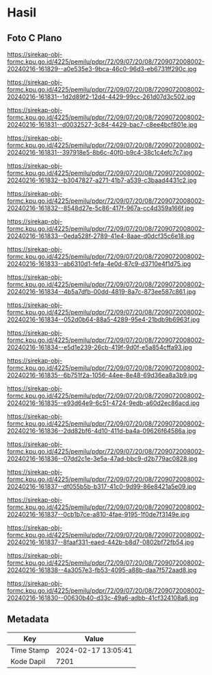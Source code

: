 # Hasil

## Foto C Plano

https://sirekap-obj-formc.kpu.go.id/4225/pemilu/pdpr/72/09/07/20/08/7209072008002-20240216-161829--a0e535e3-9bca-46c0-96d3-eb6731ff290c.jpg

https://sirekap-obj-formc.kpu.go.id/4225/pemilu/pdpr/72/09/07/20/08/7209072008002-20240216-161831--1d2d89f2-12d4-4429-99cc-261d07d3c502.jpg

https://sirekap-obj-formc.kpu.go.id/4225/pemilu/pdpr/72/09/07/20/08/7209072008002-20240216-161831--d0032527-3c84-4429-bac7-c8ee4bcf801e.jpg

https://sirekap-obj-formc.kpu.go.id/4225/pemilu/pdpr/72/09/07/20/08/7209072008002-20240216-161831--397918e5-8b6c-40f0-b9c4-38c1c4efc7c7.jpg

https://sirekap-obj-formc.kpu.go.id/4225/pemilu/pdpr/72/09/07/20/08/7209072008002-20240216-161832--b3047827-a271-41b7-a539-c3baad4431c2.jpg

https://sirekap-obj-formc.kpu.go.id/4225/pemilu/pdpr/72/09/07/20/08/7209072008002-20240216-161832--8548d27e-5c86-417f-967a-cc4d359a166f.jpg

https://sirekap-obj-formc.kpu.go.id/4225/pemilu/pdpr/72/09/07/20/08/7209072008002-20240216-161833--0eda528f-2789-41e4-8aae-d0dcf35c6e18.jpg

https://sirekap-obj-formc.kpu.go.id/4225/pemilu/pdpr/72/09/07/20/08/7209072008002-20240216-161833--ab6310d1-fefa-4e0d-87c9-d3710e4f1d75.jpg

https://sirekap-obj-formc.kpu.go.id/4225/pemilu/pdpr/72/09/07/20/08/7209072008002-20240216-161834--4b5a7dfb-00dd-4819-8a7c-873ee587c861.jpg

https://sirekap-obj-formc.kpu.go.id/4225/pemilu/pdpr/72/09/07/20/08/7209072008002-20240216-161834--052d0b64-88a5-4289-95e4-21bdb9b6963f.jpg

https://sirekap-obj-formc.kpu.go.id/4225/pemilu/pdpr/72/09/07/20/08/7209072008002-20240216-161834--e5d1e239-26cb-419f-9d0f-e5a854cffa93.jpg

https://sirekap-obj-formc.kpu.go.id/4225/pemilu/pdpr/72/09/07/20/08/7209072008002-20240216-161835--6b751f2a-1056-44ee-8e48-69d36ea8a3b9.jpg

https://sirekap-obj-formc.kpu.go.id/4225/pemilu/pdpr/72/09/07/20/08/7209072008002-20240216-161835--e93d64e9-6c51-4724-9edb-a60d2ec86acd.jpg

https://sirekap-obj-formc.kpu.go.id/4225/pemilu/pdpr/72/09/07/20/08/7209072008002-20240216-161836--2dd82bf6-4d10-411d-ba4a-09626f64586a.jpg

https://sirekap-obj-formc.kpu.go.id/4225/pemilu/pdpr/72/09/07/20/08/7209072008002-20240216-161836--07dd2c1e-3e5a-47ad-bbc9-d2b779ac0828.jpg

https://sirekap-obj-formc.kpu.go.id/4225/pemilu/pdpr/72/09/07/20/08/7209072008002-20240216-161837--df055b5b-b317-41c0-9d99-86e8421a5e09.jpg

https://sirekap-obj-formc.kpu.go.id/4225/pemilu/pdpr/72/09/07/20/08/7209072008002-20240216-161837--0cb1b7ce-a810-4fae-9195-1f0de7f3149e.jpg

https://sirekap-obj-formc.kpu.go.id/4225/pemilu/pdpr/72/09/07/20/08/7209072008002-20240216-161837--8faaf331-eaed-442b-b8d7-0802bf72fb54.jpg

https://sirekap-obj-formc.kpu.go.id/4225/pemilu/pdpr/72/09/07/20/08/7209072008002-20240216-161838--4a3057e3-fb53-4095-a88b-daa7f572aad8.jpg

https://sirekap-obj-formc.kpu.go.id/4225/pemilu/pdpr/72/09/07/20/08/7209072008002-20240216-161830--00630b40-d33c-49a6-adbb-41cf324108a6.jpg


## Metadata

| Key        | Value               |
| ---------- | ------------------- |
| Time Stamp | 2024-02-17 13:05:41 |
| Kode Dapil | 7201                |



